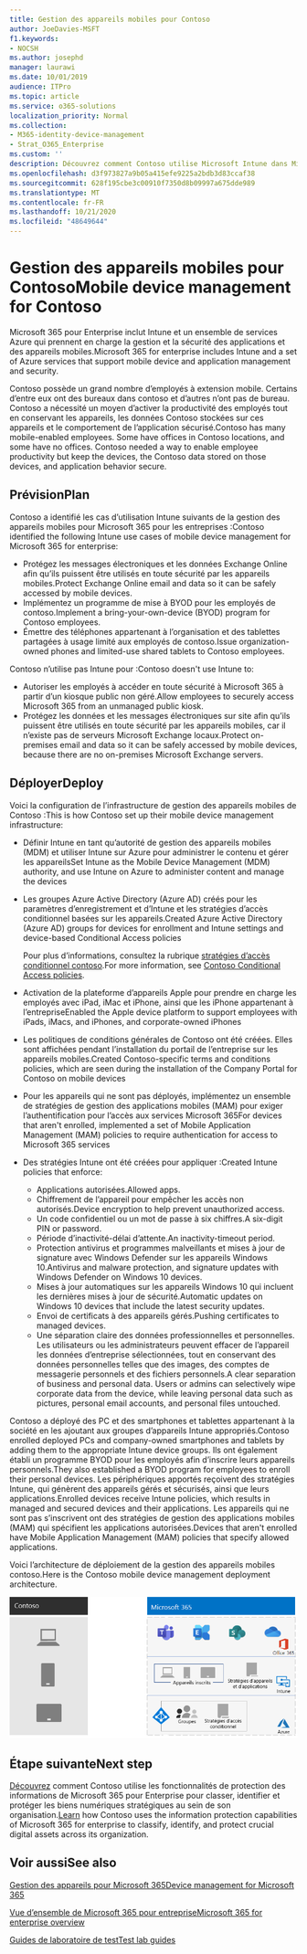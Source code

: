 ```yaml
---
title: Gestion des appareils mobiles pour Contoso
author: JoeDavies-MSFT
f1.keywords:
- NOCSH
ms.author: josephd
manager: laurawi
ms.date: 10/01/2019
audience: ITPro
ms.topic: article
ms.service: o365-solutions
localization_priority: Normal
ms.collection:
- M365-identity-device-management
- Strat_O365_Enterprise
ms.custom: ''
description: Découvrez comment Contoso utilise Microsoft Intune dans Microsoft 365 pour entreprise pour gérer ses appareils et les applications qui s’y exécutent.
ms.openlocfilehash: d3f973827a9b05a415efe9225a2bdb3d83ccaf38
ms.sourcegitcommit: 628f195cbe3c00910f7350d8b09997a675dde989
ms.translationtype: MT
ms.contentlocale: fr-FR
ms.lasthandoff: 10/21/2020
ms.locfileid: "48649644"
---
```

# <a name="mobile-device-management-for-contoso"></a><span data-ttu-id="62703-103">Gestion des appareils mobiles pour Contoso</span><span class="sxs-lookup"><span data-stu-id="62703-103">Mobile device management for Contoso</span></span>

<span data-ttu-id="62703-104">Microsoft 365 pour Enterprise inclut Intune et un ensemble de services Azure qui prennent en charge la gestion et la sécurité des applications et des appareils mobiles.</span><span class="sxs-lookup"><span data-stu-id="62703-104">Microsoft 365 for enterprise includes Intune and a set of Azure services that support mobile device and application management and security.</span></span>

<span data-ttu-id="62703-p101">Contoso possède un grand nombre d’employés à extension mobile. Certains d’entre eux ont des bureaux dans contoso et d’autres n’ont pas de bureau. Contoso a nécessité un moyen d’activer la productivité des employés tout en conservant les appareils, les données Contoso stockées sur ces appareils et le comportement de l’application sécurisé.</span><span class="sxs-lookup"><span data-stu-id="62703-p101">Contoso has many mobile-enabled employees. Some have offices in Contoso locations, and some have no offices. Contoso needed a way to enable employee productivity but keep the devices, the Contoso data stored on those devices, and application behavior secure.</span></span>

## <a name="plan"></a><span data-ttu-id="62703-108">Prévision</span><span class="sxs-lookup"><span data-stu-id="62703-108">Plan</span></span>

<span data-ttu-id="62703-109">Contoso a identifié les cas d’utilisation Intune suivants de la gestion des appareils mobiles pour Microsoft 365 pour les entreprises :</span><span class="sxs-lookup"><span data-stu-id="62703-109">Contoso identified the following Intune use cases of mobile device management for Microsoft 365 for enterprise:</span></span>

- <span data-ttu-id="62703-110">Protégez les messages électroniques et les données Exchange Online afin qu’ils puissent être utilisés en toute sécurité par les appareils mobiles.</span><span class="sxs-lookup"><span data-stu-id="62703-110">Protect Exchange Online email and data so it can be safely accessed by mobile devices.</span></span>
- <span data-ttu-id="62703-111">Implémentez un programme de mise à BYOD pour les employés de contoso.</span><span class="sxs-lookup"><span data-stu-id="62703-111">Implement a bring-your-own-device (BYOD) program for Contoso employees.</span></span>
- <span data-ttu-id="62703-112">Émettre des téléphones appartenant à l’organisation et des tablettes partagées à usage limité aux employés de contoso.</span><span class="sxs-lookup"><span data-stu-id="62703-112">Issue organization-owned phones and limited-use shared tablets to Contoso employees.</span></span>

<span data-ttu-id="62703-113">Contoso n’utilise pas Intune pour :</span><span class="sxs-lookup"><span data-stu-id="62703-113">Contoso doesn't use Intune to:</span></span>

- <span data-ttu-id="62703-114">Autoriser les employés à accéder en toute sécurité à Microsoft 365 à partir d’un kiosque public non géré.</span><span class="sxs-lookup"><span data-stu-id="62703-114">Allow employees to securely access Microsoft 365 from an unmanaged public kiosk.</span></span>
- <span data-ttu-id="62703-115">Protégez les données et les messages électroniques sur site afin qu’ils puissent être utilisés en toute sécurité par les appareils mobiles, car il n’existe pas de serveurs Microsoft Exchange locaux.</span><span class="sxs-lookup"><span data-stu-id="62703-115">Protect on-premises email and data so it can be safely accessed by mobile devices, because there are no on-premises Microsoft Exchange servers.</span></span>

## <a name="deploy"></a><span data-ttu-id="62703-116">Déployer</span><span class="sxs-lookup"><span data-stu-id="62703-116">Deploy</span></span>

<span data-ttu-id="62703-117">Voici la configuration de l’infrastructure de gestion des appareils mobiles de Contoso :</span><span class="sxs-lookup"><span data-stu-id="62703-117">This is how Contoso set up their mobile device management infrastructure:</span></span>

- <span data-ttu-id="62703-118">Définir Intune en tant qu’autorité de gestion des appareils mobiles (MDM) et utiliser Intune sur Azure pour administrer le contenu et gérer les appareils</span><span class="sxs-lookup"><span data-stu-id="62703-118">Set Intune as the Mobile Device Management (MDM) authority, and use Intune on Azure to administer content and manage the devices</span></span>
- <span data-ttu-id="62703-119">Les groupes Azure Active Directory (Azure AD) créés pour les paramètres d’enregistrement et d’Intune et les stratégies d’accès conditionnel basées sur les appareils.</span><span class="sxs-lookup"><span data-stu-id="62703-119">Created Azure Active Directory (Azure AD) groups for devices for enrollment and Intune settings and device-based Conditional Access policies</span></span>

  <span data-ttu-id="62703-120">Pour plus d’informations, consultez la rubrique [stratégies d’accès conditionnel contoso](contoso-identity.md#conditional-access-policies-for-identity-and-device-access).</span><span class="sxs-lookup"><span data-stu-id="62703-120">For more information, see [Contoso Conditional Access policies](contoso-identity.md#conditional-access-policies-for-identity-and-device-access).</span></span>

- <span data-ttu-id="62703-121">Activation de la plateforme d’appareils Apple pour prendre en charge les employés avec iPad, iMac et iPhone, ainsi que les iPhone appartenant à l’entreprise</span><span class="sxs-lookup"><span data-stu-id="62703-121">Enabled the Apple device platform to support employees with iPads, iMacs, and iPhones, and corporate-owned iPhones</span></span>
- <span data-ttu-id="62703-122">Les politiques de conditions générales de Contoso ont été créées. Elles sont affichées pendant l’installation du portail de l’entreprise sur les appareils mobiles.</span><span class="sxs-lookup"><span data-stu-id="62703-122">Created Contoso-specific terms and conditions policies, which are seen during the installation of the Company Portal for Contoso on mobile devices</span></span>
- <span data-ttu-id="62703-123">Pour les appareils qui ne sont pas déployés, implémentez un ensemble de stratégies de gestion des applications mobiles (MAM) pour exiger l’authentification pour l’accès aux services Microsoft 365</span><span class="sxs-lookup"><span data-stu-id="62703-123">For devices that aren't enrolled, implemented a set of Mobile Application Management (MAM) policies to require authentication for access to Microsoft 365 services</span></span>
- <span data-ttu-id="62703-124">Des stratégies Intune ont été créées pour appliquer :</span><span class="sxs-lookup"><span data-stu-id="62703-124">Created Intune policies that enforce:</span></span>
  - <span data-ttu-id="62703-125">Applications autorisées.</span><span class="sxs-lookup"><span data-stu-id="62703-125">Allowed apps.</span></span>
  - <span data-ttu-id="62703-126">Chiffrement de l’appareil pour empêcher les accès non autorisés.</span><span class="sxs-lookup"><span data-stu-id="62703-126">Device encryption to help prevent unauthorized access.</span></span>
  - <span data-ttu-id="62703-127">Un code confidentiel ou un mot de passe à six chiffres.</span><span class="sxs-lookup"><span data-stu-id="62703-127">A six-digit PIN or password.</span></span>
  - <span data-ttu-id="62703-128">Période d’inactivité-délai d’attente.</span><span class="sxs-lookup"><span data-stu-id="62703-128">An inactivity-timeout period.</span></span>
  - <span data-ttu-id="62703-129">Protection antivirus et programmes malveillants et mises à jour de signature avec Windows Defender sur les appareils Windows 10.</span><span class="sxs-lookup"><span data-stu-id="62703-129">Antivirus and malware protection, and signature updates with Windows Defender on Windows 10 devices.</span></span>
  - <span data-ttu-id="62703-130">Mises à jour automatiques sur les appareils Windows 10 qui incluent les dernières mises à jour de sécurité.</span><span class="sxs-lookup"><span data-stu-id="62703-130">Automatic updates on Windows 10 devices that include the latest security updates.</span></span>
  - <span data-ttu-id="62703-131">Envoi de certificats à des appareils gérés.</span><span class="sxs-lookup"><span data-stu-id="62703-131">Pushing certificates to managed devices.</span></span>
  - <span data-ttu-id="62703-p102">Une séparation claire des données professionnelles et personnelles. Les utilisateurs ou les administrateurs peuvent effacer de l’appareil les données d’entreprise sélectionnées, tout en conservant des données personnelles telles que des images, des comptes de messagerie personnels et des fichiers personnels.</span><span class="sxs-lookup"><span data-stu-id="62703-p102">A clear separation of business and personal data. Users or admins can selectively wipe corporate data from the device, while leaving personal data such as pictures, personal email accounts, and personal files untouched.</span></span>

<span data-ttu-id="62703-134">Contoso a déployé des PC et des smartphones et tablettes appartenant à la société en les ajoutant aux groupes d’appareils Intune appropriés.</span><span class="sxs-lookup"><span data-stu-id="62703-134">Contoso enrolled deployed PCs and company-owned smartphones and tablets by adding them to the appropriate Intune device groups.</span></span> <span data-ttu-id="62703-135">Ils ont également établi un programme BYOD pour les employés afin d’inscrire leurs appareils personnels.</span><span class="sxs-lookup"><span data-stu-id="62703-135">They also established a BYOD program for employees to enroll their personal devices.</span></span> <span data-ttu-id="62703-136">Les périphériques apportés reçoivent des stratégies Intune, qui génèrent des appareils gérés et sécurisés, ainsi que leurs applications.</span><span class="sxs-lookup"><span data-stu-id="62703-136">Enrolled devices receive Intune policies, which results in managed and secured devices and their applications.</span></span> <span data-ttu-id="62703-137">Les appareils qui ne sont pas s’inscrivent ont des stratégies de gestion des applications mobiles (MAM) qui spécifient les applications autorisées.</span><span class="sxs-lookup"><span data-stu-id="62703-137">Devices that aren't enrolled have Mobile Application Management (MAM) policies that specify allowed applications.</span></span>

<span data-ttu-id="62703-138">Voici l’architecture de déploiement de la gestion des appareils mobiles contoso.</span><span class="sxs-lookup"><span data-stu-id="62703-138">Here is the Contoso mobile device management deployment architecture.</span></span>

![Infrastructure de déploiement de la gestion des appareils mobiles contoso](../media/contoso-mdm/contoso-mdm-fig1.png)

## <a name="next-step"></a><span data-ttu-id="62703-140">Étape suivante</span><span class="sxs-lookup"><span data-stu-id="62703-140">Next step</span></span>

<span data-ttu-id="62703-141">[Découvrez](contoso-info-protect.md) comment Contoso utilise les fonctionnalités de protection des informations de Microsoft 365 pour Enterprise pour classer, identifier et protéger les biens numériques stratégiques au sein de son organisation.</span><span class="sxs-lookup"><span data-stu-id="62703-141">[Learn](contoso-info-protect.md) how Contoso uses the information protection capabilities of Microsoft 365 for enterprise to classify, identify, and protect crucial digital assets across its organization.</span></span>

## <a name="see-also"></a><span data-ttu-id="62703-142">Voir aussi</span><span class="sxs-lookup"><span data-stu-id="62703-142">See also</span></span>

[<span data-ttu-id="62703-143">Gestion des appareils pour Microsoft 365</span><span class="sxs-lookup"><span data-stu-id="62703-143">Device management for Microsoft 365</span></span>](device-management-roadmap-microsoft-365.md)

[<span data-ttu-id="62703-144">Vue d’ensemble de Microsoft 365 pour entreprise</span><span class="sxs-lookup"><span data-stu-id="62703-144">Microsoft 365 for enterprise overview</span></span>](microsoft-365-overview.md)

[<span data-ttu-id="62703-145">Guides de laboratoire de test</span><span class="sxs-lookup"><span data-stu-id="62703-145">Test lab guides</span></span>](m365-enterprise-test-lab-guides.md)

